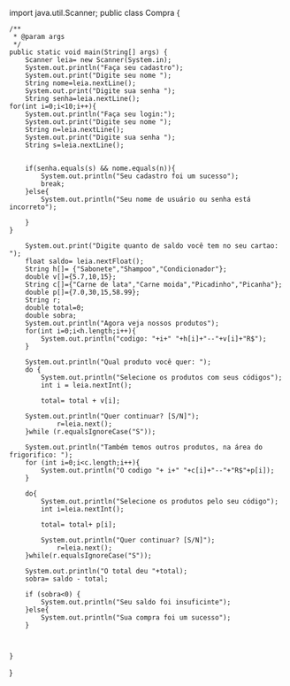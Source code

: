 import java.util.Scanner;
public class Compra {


    /**
     * @param args
     */
    public static void main(String[] args) {
        Scanner leia= new Scanner(System.in);
        System.out.println("Faça seu cadastro");
        System.out.print("Digite seu nome ");
        String nome=leia.nextLine();
        System.out.print("Digite sua senha ");
        String senha=leia.nextLine();
    for(int i=0;i<10;i++){
        System.out.println("Faça seu login:");
        System.out.print("Digite seu nome ");
        String n=leia.nextLine();
        System.out.print("Digite sua senha ");
        String s=leia.nextLine();

        
        if(senha.equals(s) && nome.equals(n)){
            System.out.println("Seu cadastro foi um sucesso");
            break;
        }else{
            System.out.println("Seu nome de usuário ou senha está incorreto");
            
        }
    } 

        System.out.print("Digite quanto de saldo você tem no seu cartao: ");
        float saldo= leia.nextFloat();
        String h[]= {"Sabonete","Shampoo","Condicionador"};
        double v[]={5.7,10,15};
        String c[]={"Carne de lata","Carne moida","Picadinho","Picanha"};
        double p[]={7.0,30,15,58.99};
        String r;
        double total=0;
        double sobra;
        System.out.println("Agora veja nossos produtos");
        for(int i=0;i<h.length;i++){
            System.out.println("codigo: "+i+" "+h[i]+"--"+v[i]+"R$");
        }
        
        System.out.println("Qual produto você quer: ");
        do {
            System.out.println("Selecione os produtos com seus códigos");
            int i = leia.nextInt();
            
            total= total + v[i];
                
        System.out.println("Quer continuar? [S/N]");
                r=leia.next();
        }while (r.equalsIgnoreCase("S"));

        System.out.println("Também temos outros produtos, na área do frigorifico: ");
        for (int i=0;i<c.length;i++){
            System.out.println("O codigo "+ i+" "+c[i]+"--"+"R$"+p[i]);
        }

        do{
            System.out.println("Selecione os produtos pelo seu código");
            int i=leia.nextInt();

            total= total+ p[i];

            System.out.println("Quer continuar? [S/N]");
                r=leia.next();
        }while(r.equalsIgnoreCase("S"));

        System.out.println("O total deu "+total);
        sobra= saldo - total;

        if (sobra<0) {
            System.out.println("Seu saldo foi insuficinte");
        }else{
            System.out.println("Sua compra foi um sucesso");
        }
    
        

    }
}
